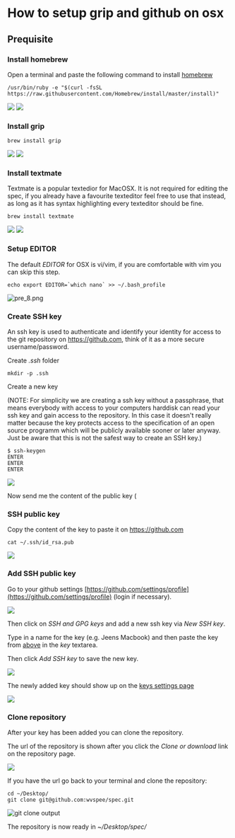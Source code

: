 How to setup grip and github on osx
===================================

Prequisite
----------

### Install homebrew

Open a terminal and paste the following command to install [homebrew](https://brew.sh/)

```
/usr/bin/ruby -e "$(curl -fsSL https://raw.githubusercontent.com/Homebrew/install/master/install)"
```

<img src='/res/doc/grip-github-osx/pre_2.png' />
<img src='/res/doc/grip-github-osx/pre_3.png' />

### Install grip

```
brew install grip
```

<img src='/res/doc/grip-github-osx/pre_4.png' />
<img src='/res/doc/grip-github-osx/pre_5.png' />


### Install textmate

Textmate is a popular textedior for MacOSX. It is not required for editing the spec, if you already have a favourite texteditor feel free to use that instead, as long as it has syntax highlighting every texteditor should be fine.

```
brew install textmate
```
<img src='/res/doc/grip-github-osx/pre_6.png' />
<img src='/res/doc/grip-github-osx/pre_7.png' />

### Setup EDITOR

The default *EDITOR* for OSX is vi/vim, if you are comfortable with vim you can skip this step.

```
echo export EDITOR=`which nano` >> ~/.bash_profile
```

![pre_8.png](/res/doc/grip-github-osx/pre_8.png)

### Create SSH key

An ssh key is used to authenticate and identify your identity for access to the git repository on <https://github.com>, think of it as a more secure username/password.

Create *.ssh* folder

```
mkdir -p .ssh
```


Create a new key

(NOTE: For simplicity we are creating a ssh key without a passphrase, that means everybody with access to your computers harddisk can read your ssh key and gain access to the repository. In this case it doesn't really matter because the key protects access to the specification of an open source programm which will be publicly available sooner or later anyway. Just be aware that this is not the safest way to create an SSH key.)
```
$ ssh-keygen
ENTER
ENTER
ENTER
```
<img src='/res/doc/grip-github-osx/pre_9.png' />


Now send me the content of the public key (

### SSH public key

Copy the content of the key to paste it on <https://github.com>

```
cat ~/.ssh/id_rsa.pub
```
<img src='/res/doc/grip-github-osx/pre_10.png' />

### Add SSH public key

Go to your github settings [https://github.com/settings/profile](https://github.com/settings/profile) (login if necessary).

![](/res/doc/grip-github-osx/github_1.png)


Then click on *SSH and GPG keys* and add a new ssh key via *New SSH key*.

Type in a name for the key (e.g. Jeens Macbook) and then paste the key from [above](#above) in the *key* textarea.

Then click *Add SSH key* to save the new key.

![](/res/doc/grip-github-osx/github_2.png)


The newly added key should show up on the [keys settings page](https://github.com/settings/keys)

![](/res/doc/grip-github-osx/github_3.png)



### Clone repository

After your key has been added you can clone the repository.

The url of the repository is shown after you click the *Clone or download* link on the repository page.

![](/res/doc/grip-github-osx/github_4.png)

If you have the url go back to your terminal and clone the repository:

```
cd ~/Desktop/
git clone git@github.com:wvspee/spec.git
```

![git clone output](/res/doc/grip-github-osx/clone_1.png)

The repository is now ready in *~/Desktop/spec/*
